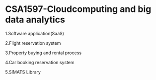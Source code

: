 # CSA1597-Cloudcomputing and big data analytics

1.Software application(SaaS)

2.Flight reservation system

3.Property buying and rental process

4.Car booking reservation system

5.SIMATS Library

